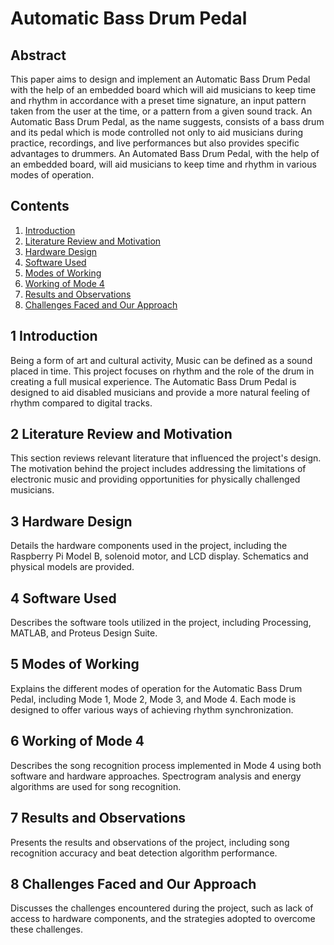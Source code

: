 # Automatic Bass Drum Pedal

## Abstract

This paper aims to design and implement an Automatic Bass Drum Pedal with the help of an embedded board which will aid musicians to keep time and rhythm in accordance with a preset time signature, an input pattern taken from the user at the time, or a pattern from a given sound track. An Automatic Bass Drum Pedal, as the name suggests, consists of a bass drum and its pedal which is mode controlled not only to aid musicians during practice, recordings, and live performances but also provides specific advantages to drummers. An Automated Bass Drum Pedal, with the help of an embedded board, will aid musicians to keep time and rhythm in various modes of operation.

## Contents

1. [Introduction](#introduction)
2. [Literature Review and Motivation](#literature-review-and-motivation)
3. [Hardware Design](#hardware-design)
4. [Software Used](#software-used)
5. [Modes of Working](#modes-of-working)
6. [Working of Mode 4](#working-of-mode-4)
7. [Results and Observations](#results-and-observations)
8. [Challenges Faced and Our Approach](#challenges-faced-and-our-approach)

## 1 Introduction

Being a form of art and cultural activity, Music can be defined as a sound placed in time. This project focuses on rhythm and the role of the drum in creating a full musical experience. The Automatic Bass Drum Pedal is designed to aid disabled musicians and provide a more natural feeling of rhythm compared to digital tracks.

## 2 Literature Review and Motivation

This section reviews relevant literature that influenced the project's design. The motivation behind the project includes addressing the limitations of electronic music and providing opportunities for physically challenged musicians.

## 3 Hardware Design

Details the hardware components used in the project, including the Raspberry Pi Model B, solenoid motor, and LCD display. Schematics and physical models are provided.

## 4 Software Used

Describes the software tools utilized in the project, including Processing, MATLAB, and Proteus Design Suite.

## 5 Modes of Working

Explains the different modes of operation for the Automatic Bass Drum Pedal, including Mode 1, Mode 2, Mode 3, and Mode 4. Each mode is designed to offer various ways of achieving rhythm synchronization.

## 6 Working of Mode 4

Describes the song recognition process implemented in Mode 4 using both software and hardware approaches. Spectrogram analysis and energy algorithms are used for song recognition.

## 7 Results and Observations

Presents the results and observations of the project, including song recognition accuracy and beat detection algorithm performance.

## 8 Challenges Faced and Our Approach

Discusses the challenges encountered during the project, such as lack of access to hardware components, and the strategies adopted to overcome these challenges.
